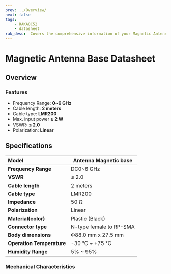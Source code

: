 ```yaml
---
prev: ../Overview/
next: false
tags: 
    - RAKA0C52
    - datasheet
rak_desc:  Covers the comprehensive information of your Magnetic Antenna Base to help you in using it. This information includes technical specifications and characteristics.
---
```


# Magnetic Antenna Base Datasheet

## Overview

### Features

-   Frequency Range: **0~6&nbsp;GHz**
-   Cable length: **2 meters**
-   Cable type: **LMR200**
-   Max. input power **≥ 2&nbsp;W**
-   VSWR: **≤ 2.0**
-   Polarization: **Linear**


<rk-img
  src="/assets/images/accessories/rak0c52/1.antenna-up.png"
  width="40%"
  caption="Magnetic Antenna Base Overview"
/>

<rk-img
  src="/assets/images/accessories/rak0c52/2.antenna-front.png"
  width="40%"
  caption="Magnetic Antenna Base Front View"
/>

## Specifications

  
| Model                     | Antenna Magnetic base        |
| :------------------------ | ---------------------------- |
| **Frequency Range**       | DC0~6&nbsp;GHz               |
| **VSWR**                  | ≤ 2.0                        |
| **Cable length**          | 2 meters                     |
| **Cable type**            | LMR200                       |
| **Impedance**             | 50&nbsp;Ω                    |
| **Polarization**          | Linear                       |
| **Material(color)**       | Plastic (Black)              |
| **Connector type**        | N-type female to RP-SMA      |
| **Body dimensions**       | Փ88.0&nbsp;mm x 27.5&nbsp;mm |
| **Operation Temperature** | -30&nbsp;°C ~ +75&nbsp;°C    |
| **Humidity Range**        | 5% ~ 95%                     |


### Mechanical Characteristics

<rk-img
  src="/assets/images/accessories/rak0c52/3.base-dimension.png"
  width="80%"
  caption="Magnetic Antenna Base Mechanical Specifications"
/>